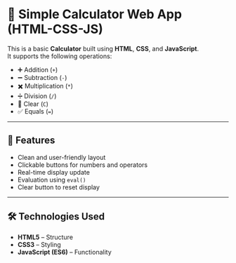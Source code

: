 # 🧮 Simple Calculator Web App (HTML-CSS-JS)

This is a basic **Calculator** built using **HTML**, **CSS**, and **JavaScript**.  
It supports the following operations:

- ➕ Addition (`+`)
- ➖ Subtraction (`-`)
- ✖️ Multiplication (`*`)
- ➗ Division (`/`)
- 🧹 Clear (`C`)
- ✅ Equals (`=`)

---

## 🚀 Features

- Clean and user-friendly layout
- Clickable buttons for numbers and operators
- Real-time display update
- Evaluation using `eval()` 
- Clear button to reset display

---

## 🛠️ Technologies Used

- **HTML5** – Structure
- **CSS3** – Styling
- **JavaScript (ES6)** – Functionality
